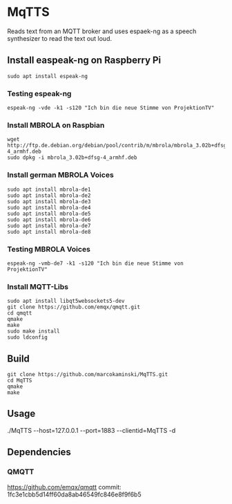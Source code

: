 # MqTTS

Reads text from an MQTT broker and uses espaek-ng as a speech synthesizer to read the text out loud.

## Install easpeak-ng on Raspberry Pi ##
    sudo apt install espeak-ng

### Testing espeak-ng ###
    espeak-ng -vde -k1 -s120 "Ich bin die neue Stimme von ProjektionTV"

### Install MBROLA on Raspbian ###
    wget http://ftp.de.debian.org/debian/pool/contrib/m/mbrola/mbrola_3.02b+dfsg-4_armhf.deb
    sudo dpkg -i mbrola_3.02b+dfsg-4_armhf.deb

### Install german MBROLA Voices ###
    sudo apt install mbrola-de1
    sudo apt install mbrola-de2
    sudo apt install mbrola-de3
    sudo apt install mbrola-de4
    sudo apt install mbrola-de5
    sudo apt install mbrola-de6
    sudo apt install mbrola-de7
    sudo apt install mbrola-de8

### Testing MBROLA Voices ###
    espeak-ng -vmb-de7 -k1 -s120 "Ich bin die neue Stimme von ProjektionTV"

### Install MQTT-Libs ###
    sudo apt install libqt5websockets5-dev
    git clone https://github.com/emqx/qmqtt.git
    cd qmqtt
    qmake
    make
    sudo make install
    sudo ldconfig

## Build ##
    git clone https://github.com/marcokaminski/MqTTS.git
    cd MqTTS
    qmake
    make

## Usage ##
./MqTTS --host=127.0.0.1 --port=1883 --clientid=MqTTS -d

## Dependencies ##

### QMQTT ###
https://github.com/emqx/qmqtt
commit: 1fc3e1cbb5d14ff60da8ab46549fc846e8f9f6b5
